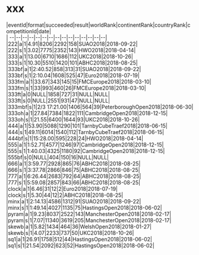 # xxx


|eventId|format|succeeded|result|worldRank|continentRank|countryRank|competitionId|date|  
|	--|--|--|--|--|--|--|--|--|--|--|--|--|--|--|  
|222|a|1|4.91|8206|2292|158|SUAO2018|2018-09-22|  
|222|s|1|3.02|7775|2352|143|HWO2018|2018-04-14|  
|333|a|1|13.00|6710|1686|112|UKC2018|2018-10-26|  
|333|s|1|10.30|5510|1420|101|ABHC2018|2018-08-25|  
|333bf|a|1|2:40.52|858|313|31|SUAO2018|2018-09-22|  
|333bf|s|1|2:10.04|1608|525|47|Euro2018|2018-07-19|  
|333fm|a|1|33.67|343|145|15|FMCEurope2018|2018-03-10|  
|333fm|s|1|33|993|460|26|FMCEurope2018|2018-03-10|  
|333ft|a|0|NULL|1858|727|31|NULL|NULL|  
|333ft|s|0|NULL|2551|931|47|NULL|NULL|  
|333mbf|s|1|2/3 17:21.00|1406|564|39|PeterboroughOpen2018|2018-06-30|  
|333oh|a|1|27.84|7384|1822|111|CambridgeOpen2018|2018-12-15|  
|333oh|s|1|21.55|6400|1644|93|UKC2018|2018-10-26|  
|444|a|1|53.90|5088|1290|101|TarnbyCubeTraef2018|2018-06-15|  
|444|s|1|49.11|6014|1540|112|TarnbyCubeTraef2018|2018-06-15|  
|444bf|s|1|15:28.00|595|228|24|HWO2018|2018-04-14|  
|555|a|1|1:52.71|4577|1246|97|CambridgeOpen2018|2018-12-15|  
|555|s|1|1:40.03|4325|1180|92|CambridgeOpen2018|2018-12-15|  
|555bf|s|0|NULL|404|150|16|NULL|NULL|  
|666|a|1|3:59.77|2928|865|76|ABHC2018|2018-08-25|  
|666|s|1|3:37.78|2866|846|75|ABHC2018|2018-08-25|  
|777|a|1|6:26.44|2683|792|64|ABHC2018|2018-08-25|  
|777|s|1|5:59.08|2857|843|66|ABHC2018|2018-08-25|  
|clock|a|1|6.46|31|12|2|Euro2018|2018-07-19|  
|clock|s|1|5.30|44|12|2|ABHC2018|2018-08-25|  
|minx|a|1|2:14.13|4586|1312|91|SUAO2018|2018-09-22|  
|minx|s|1|1:49.14|4027|1135|75|HastingsOpen2018|2018-06-02|  
|pyram|a|1|9.23|8037|2522|143|ManchesterOpen2018|2018-02-17|  
|pyram|s|1|7.07|11340|3619|205|ManchesterOpen2018|2018-02-17|  
|skewb|a|1|5.82|1434|464|36|WelshOpen2018|2018-01-27|  
|skewb|s|1|4.07|2233|737|50|UKC2018|2018-10-26|  
|sq1|a|1|26.91|1758|512|44|HastingsOpen2018|2018-06-02|  
|sq1|s|1|21.54|2092|623|52|HastingsOpen2018|2018-06-02|  
